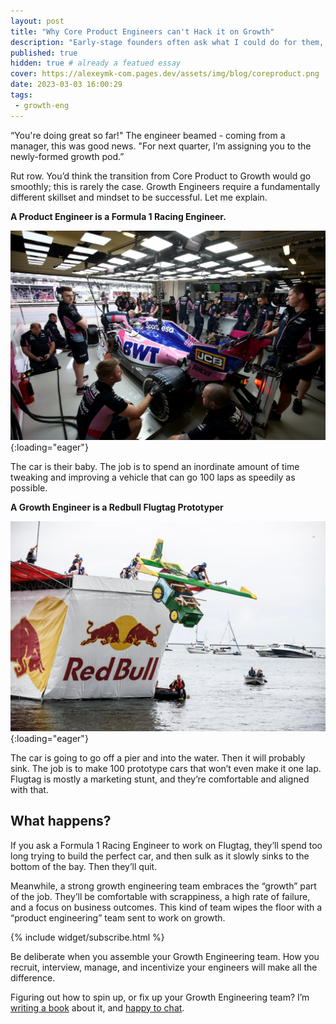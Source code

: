 ```yaml
---
layout: post
title: "Why Core Product Engineers can't Hack it on Growth"
description: "Early-stage founders often ask what I could do for them, and how they might go about spinning up a growth team."
published: true
hidden: true # already a featued essay
cover: https://alexeymk-com.pages.dev/assets/img/blog/coreproduct.png
date: 2023-03-03 16:00:29
tags:
 - growth-eng
---
```


“You're doing great so far!" The engineer beamed - coming from a manager, this was good news. "For next quarter, I’m assigning you to the newly-formed growth pod.”

Rut row. You’d think the transition from Core Product to Growth would go smoothly; this is rarely the case. Growth Engineers require a fundamentally different skillset and mindset to be successful. Let me explain.



**A Product Engineer is a Formula 1 Racing Engineer.**

![Why Core Product Engineers can't Hack it on Growth](/assets/img/blog/f1.jpg){:loading="eager"}

The car is their baby. The job is to spend an inordinate amount of time tweaking and improving a vehicle that can go 100 laps as speedily as possible.



**A Growth Engineer is a Redbull Flugtag Prototyper**


![Why Core Product Engineers can't Hack it on Growth](/assets/img/blog/redbull.jpg){:loading="eager"}

The car is going to go off a pier and into the water. Then it will probably sink. The job is to make 100 prototype cars that won’t even make it one lap. Flugtag is mostly a marketing stunt, and they’re comfortable and aligned with that.

What happens?
-------------

If you ask a Formula 1 Racing Engineer to work on Flugtag, they’ll spend too long trying to build the perfect car, and then sulk as it slowly sinks to the bottom of the bay. Then they’ll quit.

Meanwhile, a strong growth engineering team embraces the “growth” part of the job. They’ll be comfortable with scrappiness, a high rate of failure, and a focus on business outcomes. This kind of team wipes the floor with a “product engineering” team sent to work on growth.

{% include widget/subscribe.html %}

Be deliberate when you assemble your Growth Engineering team. How you recruit, interview, manage, and incentivize your engineers will make all the difference.

Figuring out how to spin up, or fix up your Growth Engineering team? I’m [writing a book](https://tinyletter.com/engineering-growth) about it, and [happy to chat](https://alexeymk.com/growth-eng).


